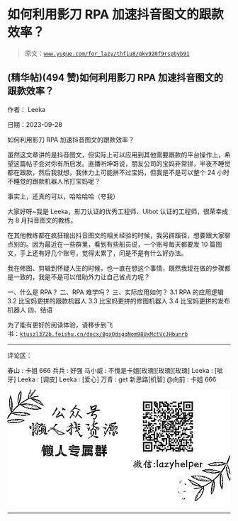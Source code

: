 # 如何利用影刀 RPA 加速抖音图文的跟款效率？

> 原文：[`www.yuque.com/for_lazy/thfiu8/qkv920f9rspbyb91`](https://www.yuque.com/for_lazy/thfiu8/qkv920f9rspbyb91)

## (精华帖)(494 赞)如何利用影刀 RPA 加速抖音图文的跟款效率？

作者： Leeka

日期：2023-09-28

如何利用影刀 RPA 加速抖音图文的跟款效率？

虽然这文章讲的是抖音图文，但实际上可以应用到其他需要跟款的平台操作上，希望这篇帖子会对你有所启发。直播听坤哥说，朋友公司的宝妈非常拼，半夜不睡觉都在跟款，然后我就想，我体力上可能拼不过宝妈，但我是不是可以整个 24 小时不睡觉的跟款机器人吊打宝妈呢？

事实上，还真的可以，哈哈哈哈（夸我）

大家好呀~我是 Leeka，影刀认证的优秀工程师、Uibot 认证的工程师，很荣幸成为 8 月抖音图文的教练。

在其他教练都在疯狂输出抖音图文的相关经验的时候，我另辟蹊径，想要跟大家聊点别的。因为最近在一些群里，看到有些船员说，一个账号每天都要发 10 篇图文，手上还有好几个账号，觉得太累了，问是不是有什么好办法。

我在修图、剪辑到怀疑人生的时候，也一直在想这个事情，既然我现在做的步骤都是一致的，我是不是可以借助外力让自己省点力呢？

一、什么是 RPA？
二、RPA 难学吗？
三、实际应用如何？
3.1 RPA 的应用逻辑
3.2 比宝妈更拼的跟款机器人
3.3 比宝妈更拼的修图机器人
3.4 比宝妈更拼的发布机器人
四、结语

为了能有更好的阅读体验，请移步到飞书：‌⁢‌​⁣⁣⁤⁤⁢⁡‬⁣⁣​‬​​⁣⁡‬​​‌​﻿⁡⁡‌‬‬​​​‌‍‍​‌‍⁣‍﻿⁣‌‬‌⁢​​﻿[`ktuszl372b.feishu.cn/docx/BgxOdsgqNom98UxMctVcJHbunrb`](https://ktuszl372b.feishu.cn/docx/BgxOdsgqNom98UxMctVcJHbunrb)

* * *

评论区：

春山 : 卡姐 666
兵兵 : 好强
马小威 : 不愧是卡姐[玫瑰][玫瑰][玫瑰]
Leeka : [呲牙]
Leeka : [调皮]
Leeka : [爱心]
万青 : get 新思路[机智]
@向前 : 卡姐 666

![](img/1c37d505930596d12a88ab23e11aa07a.png)

* * *
